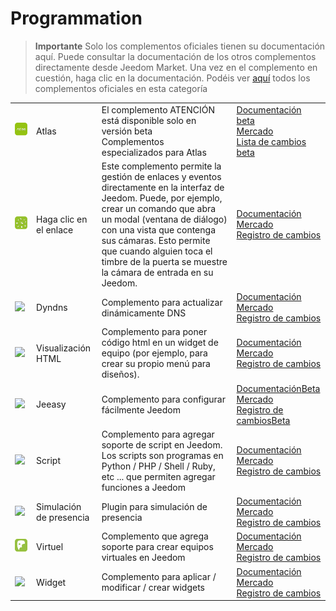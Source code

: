 
# Programmation


>**Importante**
>Solo los complementos oficiales tienen su documentación aquí. Puede consultar la documentación de los otros complementos directamente desde Jeedom Market. Una vez en el complemento en cuestión, haga clic en la documentación.
>Podéis ver [aquí](https://market.jeedom.com/index.php?v=d&p=market&type=plugin&categorie=programming) todos los complementos oficiales en esta categoría


| | | | |
|--- | --- | --- | ---|
|<img src="atlas/beta/atlas_icon.png" class="pluginLogo" width="100" />|Atlas|El complemento ATENCIÓN está disponible solo en versión beta<br/>Complementos especializados para Atlas|[Documentación beta](atlas/beta/index.md)<br/>[Mercado](https://market.jeedom.com/index.php?v=d&p=market_display&id=4195)<br/>[Lista de cambios beta](atlas/beta/changelog.md)|
|<img src="clink/clink_icon.png" class="pluginLogo" width="100" />|Haga clic en el enlace|Este complemento permite la gestión de enlaces y eventos directamente en la interfaz de Jeedom. Puede, por ejemplo, crear un comando que abra un modal (ventana de diálogo) con una vista que contenga sus cámaras. Esto permite que cuando alguien toca el timbre de la puerta se muestre la cámara de entrada en su Jeedom.|[Documentación](clink/index.md)<br/>[Mercado](https://market.jeedom.com/index.php?v=d&p=market_display&id=1867)<br/>[Registro de cambios](clink/changelog.md)|
|<img src="dyndns/dyndns_icon.png" class="pluginLogo" width="100" />|Dyndns|Complemento para actualizar dinámicamente DNS|[Documentación](dyndns/index.md)<br/>[Mercado](https://market.jeedom.com/index.php?v=d&p=market_display&id=1928)<br/>[Registro de cambios](dyndns/changelog.md)|
|<img src="htmldisplay/htmldisplay_icon.png" class="pluginLogo" width="100" />|Visualización HTML|Complemento para poner código html en un widget de equipo (por ejemplo, para crear su propio menú para diseños).|[Documentación](htmldisplay/index.md)<br/>[Mercado](https://market.jeedom.com/index.php?v=d&p=market_display&id=3843)<br/>[Registro de cambios](htmldisplay/changelog.md)|
|<img src="jeeasy/jeeasy_icon.png" class="pluginLogo" width="100" />|Jeeasy|Complemento para configurar fácilmente Jeedom|[Documentación](jeeasy/index.md)[Beta](jeeasy/beta/index.md)<br/>[Mercado](https://market.jeedom.com/index.php?v=d&p=market_display&id=3828)<br/>[Registro de cambios](jeeasy/changelog.md)[Beta](jeeasy/beta/changelog.md)|
|<img src="script/script_icon.png" class="pluginLogo" width="100" />|Script|Complemento para agregar soporte de script en Jeedom. Los scripts son programas en Python / PHP / Shell / Ruby, etc ... que permiten agregar funciones a Jeedom|[Documentación](script/index.md)<br/>[Mercado](https://market.jeedom.com/index.php?v=d&p=market_display&id=20)<br/>[Registro de cambios](script/changelog.md)|
|<img src="simupre/simupre_icon.png" class="pluginLogo" width="100" />|Simulación de presencia|Plugin para simulación de presencia|[Documentación](simupre/index.md)<br/>[Mercado](https://market.jeedom.com/index.php?v=d&p=market_display&id=3762)<br/>[Registro de cambios](simupre/changelog.md)|
|<img src="virtual/virtual_icon.png" class="pluginLogo" width="100" />|Virtuel|Complemento que agrega soporte para crear equipos virtuales en Jeedom|[Documentación](virtual/index.md)<br/>[Mercado](https://market.jeedom.com/index.php?v=d&p=market_display&id=21)<br/>[Registro de cambios](virtual/changelog.md)|
|<img src="widget/widget_icon.png" class="pluginLogo" width="100" />|Widget|Complemento para aplicar / modificar / crear widgets|[Documentación](widget/index.md)<br/>[Mercado](https://market.jeedom.com/index.php?v=d&p=market_display&id=9)<br/>[Registro de cambios](widget/changelog.md)|
